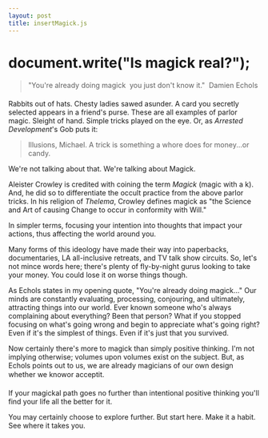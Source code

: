 ```yaml
---
layout: post
title: insertMagick.js
---
```


# document.write("Is magick real?");

> "You're already doing magick &#151; you just don't know it."
> &#151; Damien Echols

Rabbits out of hats. Chesty ladies sawed asunder. A card you secretly selected appears in a friend's purse. These are all examples of parlor magic. Sleight of hand. Simple tricks played on the eye. Or, as _Arrested Development_'s Gob puts it:
> Illusions, Michael. A trick is something a whore does for money...or candy.

We're not talking about that. We're talking about Magick.

Aleister Crowley is credited with coining the term _Magick_ (magic with a k). And, he did so to differentiate the occult practice from the above parlor tricks. In his religion of _Thelema_, Crowley defines magick as "the Science and Art of causing Change to occur in conformity with Will." 

In simpler terms, focusing your intention into thoughts that impact your actions, thus affecting the world around you.

Many forms of this ideology have made their way into paperbacks, documentaries, LA all-inclusive retreats, and TV talk show circuits. So, let's not mince words here; there's plenty of fly-by-night gurus looking to take your money. You could lose it on worse things though.

As Echols states in my opening quote, "You're already doing magick..." Our minds are constantly evaluating, processing, conjouring, and ultimately, attracting things into our world. Ever known someone who's always complaining about everything? Been that person? What if you stopped focusing on what's going wrong and begin to appreciate what's going right? Even if it's the simplest of things. Even if it's just that you survived.

Now certainly there's more to magick than simply positive thinking. I'm not implying otherwise; volumes upon volumes exist on the subject. But, as Echols points out to us, we are already magicians of our own design whether we know&#151;or accept&#151;it.

If your magickal path goes no further than intentional positive thinking you'll find your life all the better for it. 

You may certainly choose to explore further. But start here. Make it a habit. See where it takes you.